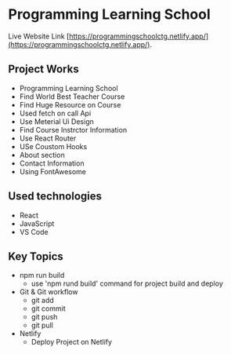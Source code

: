 # Programming Learning School

Live Website Link [https://programmingschoolctg.netlify.app/](https://programmingschoolctg.netlify.app/).

## Project Works

-   Programming Learning School
-   Find World Best Teacher Course
-   Find Huge Resource on Course
-   Used fetch on call Api
-   Use Meterial Ui Design
-   Find Course Instrctor Information
-   Use React Router
-   USe Coustom Hooks
-   About section
-   Contact Information
-   Using FontAwesome

## Used technologies

-   React
-   JavaScript
-   VS Code

## Key Topics

-   npm run build
    -   use 'npm rund build' command for project build and deploy
-   Git & Git workflow
    -   git add
    -   git commit
    -   git push
    -   git pull
-   Netlify
    -   Deploy Project on Netlify
